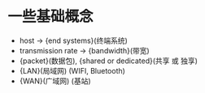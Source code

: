 # 一些基础概念

- host -> {end systems}(终端系统)
- transmission rate -> {bandwidth}(带宽)
- {packet}(数据包), {shared or dedicated}(共享 或 独享)
- {LAN}(局域网) (WIFI, Bluetooth)
- {WAN}(广域网) (基站)
